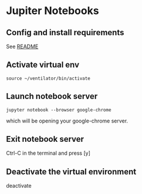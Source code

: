 # Jupiter Notebooks

## Config and install requirements
See [README](/data_analaysis/dependencies/setting_notebook.md)

## Activate virtual env
```
source ~/ventilator/bin/activate
```

## Launch notebook server
```
jupyter notebook --browser google-chrome
``` 
which will be opening your google-chrome server.

## Exit notebook server
Ctrl-C in the terminal and press [y]

## Deactivate the virtual environment
deactivate
